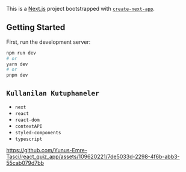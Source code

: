 This is a [Next.js](https://nextjs.org/) project bootstrapped with [`create-next-app`](https://github.com/vercel/next.js/tree/canary/packages/create-next-app).

## Getting Started

First, run the development server:

```bash
npm run dev
# or
yarn dev
# or
pnpm dev
```

## `Kullanilan Kutuphaneler`

- `next`
- `react`
- `react-dom`
- `contextAPI`
- `styled-components`
- `typescript`



https://github.com/Yunus-Emre-Tasci/react_quiz_app/assets/109620221/7de5033d-2298-4f6b-abb3-55cab079d7bb

